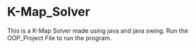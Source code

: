 # K-Map_Solver

This is a K-Map Solver made using java and java swing.
Run the OOP_Project File to run the program.
